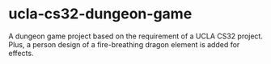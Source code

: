 # ucla-cs32-dungeon-game
A dungeon game project based on the requirement of a UCLA CS32 project. Plus, a person design of a fire-breathing dragon element is added for effects.
